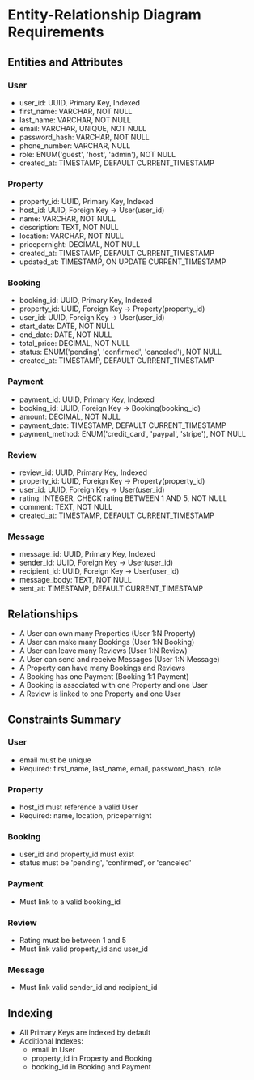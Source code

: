 # Entity-Relationship Diagram Requirements

## Entities and Attributes

### User
- user_id: UUID, Primary Key, Indexed
- first_name: VARCHAR, NOT NULL
- last_name: VARCHAR, NOT NULL
- email: VARCHAR, UNIQUE, NOT NULL
- password_hash: VARCHAR, NOT NULL
- phone_number: VARCHAR, NULL
- role: ENUM('guest', 'host', 'admin'), NOT NULL
- created_at: TIMESTAMP, DEFAULT CURRENT_TIMESTAMP

### Property
- property_id: UUID, Primary Key, Indexed
- host_id: UUID, Foreign Key → User(user_id)
- name: VARCHAR, NOT NULL
- description: TEXT, NOT NULL
- location: VARCHAR, NOT NULL
- pricepernight: DECIMAL, NOT NULL
- created_at: TIMESTAMP, DEFAULT CURRENT_TIMESTAMP
- updated_at: TIMESTAMP, ON UPDATE CURRENT_TIMESTAMP

### Booking
- booking_id: UUID, Primary Key, Indexed
- property_id: UUID, Foreign Key → Property(property_id)
- user_id: UUID, Foreign Key → User(user_id)
- start_date: DATE, NOT NULL
- end_date: DATE, NOT NULL
- total_price: DECIMAL, NOT NULL
- status: ENUM('pending', 'confirmed', 'canceled'), NOT NULL
- created_at: TIMESTAMP, DEFAULT CURRENT_TIMESTAMP

### Payment
- payment_id: UUID, Primary Key, Indexed
- booking_id: UUID, Foreign Key → Booking(booking_id)
- amount: DECIMAL, NOT NULL
- payment_date: TIMESTAMP, DEFAULT CURRENT_TIMESTAMP
- payment_method: ENUM('credit_card', 'paypal', 'stripe'), NOT NULL

### Review
- review_id: UUID, Primary Key, Indexed
- property_id: UUID, Foreign Key → Property(property_id)
- user_id: UUID, Foreign Key → User(user_id)
- rating: INTEGER, CHECK rating BETWEEN 1 AND 5, NOT NULL
- comment: TEXT, NOT NULL
- created_at: TIMESTAMP, DEFAULT CURRENT_TIMESTAMP

### Message
- message_id: UUID, Primary Key, Indexed
- sender_id: UUID, Foreign Key → User(user_id)
- recipient_id: UUID, Foreign Key → User(user_id)
- message_body: TEXT, NOT NULL
- sent_at: TIMESTAMP, DEFAULT CURRENT_TIMESTAMP

## Relationships

- A User can own many Properties (User 1:N Property)
- A User can make many Bookings (User 1:N Booking)
- A User can leave many Reviews (User 1:N Review)
- A User can send and receive Messages (User 1:N Message)
- A Property can have many Bookings and Reviews
- A Booking has one Payment (Booking 1:1 Payment)
- A Booking is associated with one Property and one User
- A Review is linked to one Property and one User

## Constraints Summary

### User
- email must be unique
- Required: first_name, last_name, email, password_hash, role

### Property
- host_id must reference a valid User
- Required: name, location, pricepernight

### Booking
- user_id and property_id must exist
- status must be 'pending', 'confirmed', or 'canceled'

### Payment
- Must link to a valid booking_id

### Review
- Rating must be between 1 and 5
- Must link valid property_id and user_id

### Message
- Must link valid sender_id and recipient_id

## Indexing

- All Primary Keys are indexed by default
- Additional Indexes:
  - email in User
  - property_id in Property and Booking
  - booking_id in Booking and Payment
